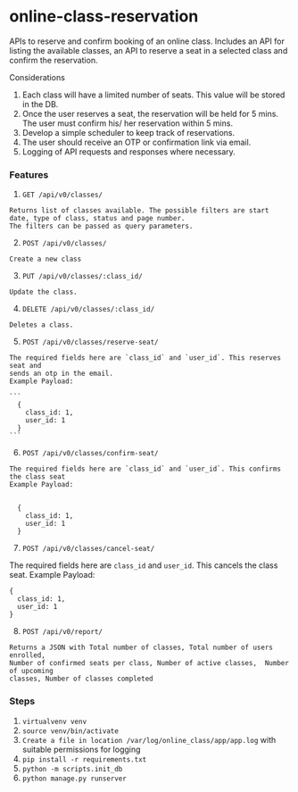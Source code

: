 # online-class-reservation
APIs to reserve and confirm booking of an online class. Includes an API for
listing the available classes, an API to reserve a seat in a selected class and confirm the
reservation.


Considerations
1. Each class will have a limited number of seats. This value will be stored in the DB.
2. Once the user reserves a seat, the reservation will be held for 5 mins. The user must
confirm his/ her reservation within 5 mins.
3. Develop a simple scheduler to keep track of reservations.
4. The user should receive an OTP or confirmation link via email.
5. Logging of API requests and responses where necessary.


### Features
  1. `GET /api/v0/classes/`


    Returns list of classes available. The possible filters are start date, type of class, status and page number.
    The filters can be passed as query parameters.

  2. `POST /api/v0/classes/`

    Create a new class

  3. `PUT /api/v0/classes/:class_id/`

    Update the class.

  4. `DELETE /api/v0/classes/:class_id/`

    Deletes a class.

  5. `POST /api/v0/classes/reserve-seat/`

    The required fields here are `class_id` and `user_id`. This reserves seat and
    sends an otp in the email.
    Example Payload:

    ```
      {
        class_id: 1,
        user_id: 1
      }
    ```
  6. `POST /api/v0/classes/confirm-seat/`

    The required fields here are `class_id` and `user_id`. This confirms the class seat
    Example Payload:


      {
        class_id: 1,
        user_id: 1
      }

  7. `POST /api/v0/classes/cancel-seat/`


   The required fields here are `class_id` and `user_id`. This cancels the class seat.
   Example Payload:

    {
      class_id: 1,
      user_id: 1
    }

  8. `POST /api/v0/report/`


    Returns a JSON with Total number of classes, Total number of users enrolled,
    Number of confirmed seats per class, Number of active classes,  Number of upcoming
    classes, Number of classes completed
  ### Steps

   1. `virtualvenv venv`
   2. `source venv/bin/activate`
   3. `Create a file in location /var/log/online_class/app/app.log` with suitable permissions for logging
   4. `pip install -r requirements.txt`
   5. `python -m scripts.init_db`
   6. `python manage.py runserver`